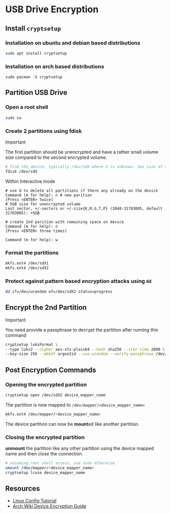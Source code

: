 # USB Drive Encryption

## Install `cryptsetup`

### Installation on ubuntu and debian based distributions

```bash
sudo apt install cryptsetup
```

### Installation on arch based distributions

```
sudo pacman -S cryptsetup
```

## Partition USB Drive

### Open a root shell

```bash
sudo su
```

### Create 2 partitions using fdisk

> [!IMPORTANT]
> The first partition should be unencrypted and have
> a rather small volume size compared to the second encrypted volume.

```bash
# find the device, typically /dev/sdX where X is unknown. See size of the device to correlate
fdisk /dev/sdX
```

Within Interactive mode

```{bash .no-copy}
# use d to delete all partitions if there any already on the device
Command (m for help): n # new parition
[Press <ENTER> twice]
# 5GB size for unencrypted volume
Last sector, +/-sectors or +/-size{K,M,G,T,P} (2048-31703005, default 31703005): +5GB

# create 2nd parition with remaining space on device
Command (m for help): n
[Press <ENTER> three times]

Command (m for help): w
```

### Format the partitions

```bash
mkfs.ext4 /dev/sdX1
mkfs.ext4 /dev/sdX2
```

### Protect against pattern based encryption attacks using `dd`

```bash
dd if=/dev/urandom of=/dev/sdX2 status=progress
```

## Encrypt the 2nd Partition

> [!IMPORTANT]
> You need provide a passphrase to decrypt the partition after running this command

```bash
cryptsetup luksFormat \
--type luks2 --cipher aes-xts-plain64 --hash sha256 --iter-time 2000 \
--key-size 256 --pbkdf argon2id --use-urandom --verify-passphrase /dev/sdX2

```

## Post Encryption Commands

### Opening the encrypted partition

```bash
cryptsetup open /dev/sdX2 device_mapper_name
```

The partition is now mapped to `/dev/mapper/<device_mapper_name>`

```bash
mkfs.ext4 /dev/mapper/<device_mapper_name>
```

The device partition can now be **mount**ed like another partition.

### Closing the encrypted partition

**unmount** the partition like any other partition using the device mapped name and then close the connection.

```bash
# assuming root shell access. use sudo otherwise
umount /dev/mapper/<device_mapper_name>
cryptsetup lcose device_mapper_name
```

## Resources

- [Linux Config Tutorial](https://linuxconfig.org/usb-stick-encryption-using-linux)
- [Arch Wiki Device Encryption Guide](ihttps://wiki.archlinux.org/title/Dm-crypt/Device_encryption#Cryptsetup_passphrases_and_keys)
